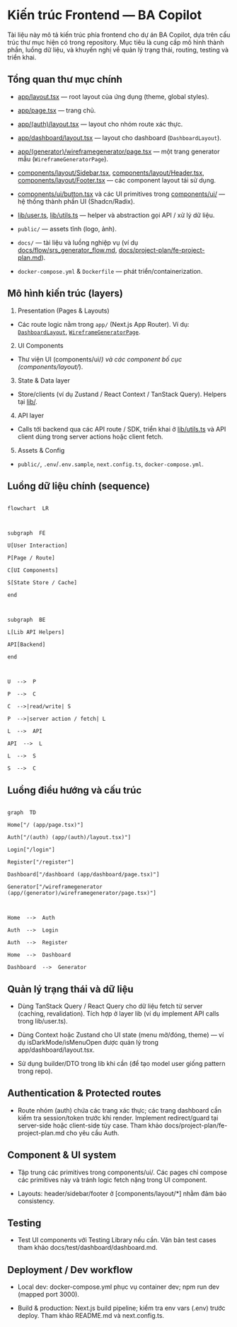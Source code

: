 
# Kiến trúc Frontend — BA Copilot

  

Tài liệu này mô tả kiến trúc phía frontend cho dự án BA Copilot, dựa trên cấu trúc thư mục hiện có trong repository. Mục tiêu là cung cấp mô hình thành phần, luồng dữ liệu, và khuyến nghị về quản lý trạng thái, routing, testing và triển khai.

  

## Tổng quan thư mục chính

  

- [app/layout.tsx](app/layout.tsx) — root layout của ứng dụng (theme, global styles).

- [app/page.tsx](app/page.tsx) — trang chủ.

- [app/(auth)/layout.tsx](<app/(auth)/layout.tsx>) — layout cho nhóm route xác thực.

- [app/dashboard/layout.tsx](app/dashboard/layout.tsx) — layout cho dashboard (`DashboardLayout`).

- [app/(generator)/wireframegenerator/page.tsx](<app/(generator)/wireframegenerator/page.tsx>) — một trang generator mẫu (`WireframeGeneratorPage`).

- [components/layout/Sidebar.tsx](components/layout/Sidebar.tsx), [components/layout/Header.tsx](components/layout/Header.tsx), [components/layout/Footer.tsx](components/layout/Footer.tsx) — các component layout tái sử dụng.

- [components/ui/button.tsx](components/ui/button.tsx) và các UI primitives trong [components/ui/](components/ui) — hệ thống thành phần UI (Shadcn/Radix).

- [lib/user.ts](lib/user.ts), [lib/utils.ts](lib/utils.ts) — helper và abstraction gọi API / xử lý dữ liệu.

-  `public/` — assets tĩnh (logo, ảnh).

-  `docs/` — tài liệu và luồng nghiệp vụ (ví dụ [docs/flow/srs_generator_flow.md](docs/flow/srs_generator_flow.md), [docs/project-plan/fe-project-plan.md](docs/project-plan/fe-project-plan.md)).

-  `docker-compose.yml` & `Dockerfile` — phát triển/containerization.

  

## Mô hình kiến trúc (layers)

  

1. Presentation (Pages & Layouts)

- Các route logic nằm trong `app/` (Next.js App Router). Ví dụ: [`DashboardLayout`](app/dashboard/layout.tsx), [`WireframeGeneratorPage`](<app/(generator)/wireframegenerator/page.tsx>).

2. UI Components

- Thư viện UI (components/ui/_) và các component bố cục (components/layout/_).

3. State & Data layer

- Store/clients (ví dụ Zustand / React Context / TanStack Query). Helpers tại [lib/](lib).

4. API layer

- Calls tới backend qua các API route / SDK, triển khai ở [lib/utils.ts](lib/utils.ts) và API client dùng trong server actions hoặc client fetch.

5. Assets & Config

-  `public/`, `.env`/`.env.sample`, `next.config.ts`, `docker-compose.yml`.

  

## Luồng dữ liệu chính (sequence)

  

```mermaid

flowchart  LR

  

subgraph  FE

U[User Interaction]

P[Page / Route]

C[UI Components]

S[State Store / Cache]

end

  

subgraph  BE

L[Lib API Helpers]

API[Backend]

end

  

U  -->  P

P  -->  C

C  -->|read/write| S

P  -->|server action / fetch| L

L  -->  API

API  -->  L

L  -->  S

S  -->  C
```

  

## Luồng điều hướng và cấu trúc

  

```mermaid

graph  TD

Home["/ (app/page.tsx)"]

Auth["/(auth) (app/(auth)/layout.tsx)"]

Login["/login"]

Register["/register"]

Dashboard["/dashboard (app/dashboard/page.tsx)"]

Generator["/wireframegenerator (app/(generator)/wireframegenerator/page.tsx)"]

  

Home  -->  Auth

Auth  -->  Login

Auth  -->  Register

Home  -->  Dashboard

Dashboard  -->  Generator

```

  

## Quản lý trạng thái và dữ liệu

- Dùng TanStack Query / React Query cho dữ liệu fetch từ server (caching, revalidation). Tích hợp ở layer lib (ví dụ implement API calls trong lib/user.ts).

- Dùng Context hoặc Zustand cho UI state (menu mở/đóng, theme) — ví dụ isDarkMode/isMenuOpen được quản lý trong app/dashboard/layout.tsx.

- Sử dụng builder/DTO trong lib khi cần (để tạo model user giống pattern trong repo).

  

## Authentication & Protected routes

- Route nhóm (auth) chứa các trang xác thực; các trang dashboard cần kiểm tra session/token trước khi render. Implement redirect/guard tại server-side hoặc client-side tùy case. Tham khảo docs/project-plan/fe-project-plan.md cho yêu cầu Auth.

  

## Component & UI system

- Tập trung các primitives trong components/ui/. Các pages chỉ compose các primitives này và tránh logic fetch nặng trong UI component.

- Layouts: header/sidebar/footer ở [components/layout/*] nhằm đảm bảo consistency.

  

## Testing

- Test UI components với Testing Library nếu cần. Văn bản test cases tham khảo docs/test/dashboard/dashboard.md.

  

## Deployment / Dev workflow

- Local dev: docker-compose.yml phục vụ container dev; npm run dev (mapped port 3000).

- Build & production: Next.js build pipeline; kiểm tra env vars (.env) trước deploy. Tham khảo README.md và next.config.ts.